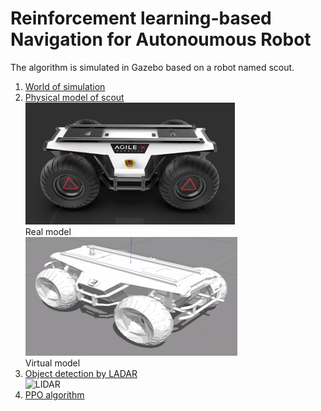 # Reinforcement learning-based Navigation for Autonoumous Robot
The algorithm is simulated in Gazebo based on a robot named scout.  
1. [World of simulation](./scout/gazebo/worlds/)  
2. [Physical model of scout](./scout/description/)  
![real model](./img/scout_real.png)  
Real model  
![virtual_model](./img/scout_vir.png)  
Virtual model
3. [Object detection by LADAR](./vlp_fir/)  
![LIDAR](./img/LIDAR.gif)
4. [PPO algorithm](./scout/src)  
